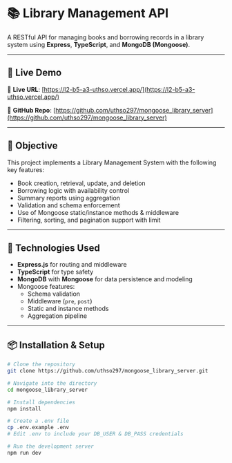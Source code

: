 # 📚 Library Management API

A RESTful API for managing books and borrowing records in a library system using **Express**, **TypeScript**, and **MongoDB (Mongoose)**.

---

## 🚀 Live Demo

🔗 **Live URL**: [https://l2-b5-a3-uthso.vercel.app/](https://l2-b5-a3-uthso.vercel.app/)

🔗 **GitHub Repo**: [https://github.com/uthso297/mongoose_library_server](https://github.com/uthso297/mongoose_library_server)

---

## 🎯 Objective

This project implements a Library Management System with the following key features:

- Book creation, retrieval, update, and deletion
- Borrowing logic with availability control
- Summary reports using aggregation
- Validation and schema enforcement
- Use of Mongoose static/instance methods & middleware
- Filtering, sorting, and pagination support with limit

---

## 🔧 Technologies Used

- **Express.js** for routing and middleware
- **TypeScript** for type safety
- **MongoDB** with **Mongoose** for data persistence and modeling
- Mongoose features:
  - Schema validation
  - Middleware (`pre`, `post`)
  - Static and instance methods
  - Aggregation pipeline

---

## 📦 Installation & Setup

```bash
# Clone the repository
git clone https://github.com/uthso297/mongoose_library_server.git

# Navigate into the directory
cd mongoose_library_server

# Install dependencies
npm install

# Create a .env file 
cp .env.example .env
# Edit .env to include your DB_USER & DB_PASS credentials

# Run the development server
npm run dev
